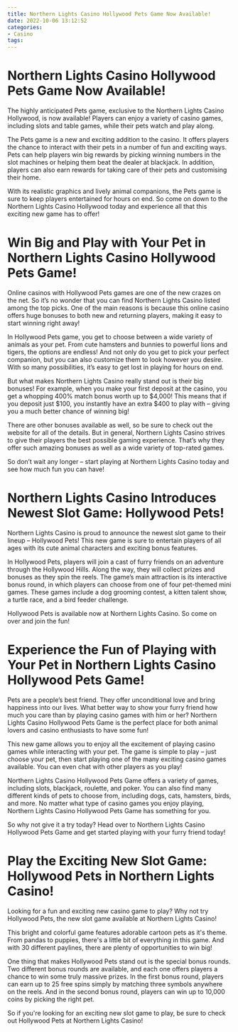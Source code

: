 ```yaml
---
title: Northern Lights Casino Hollywood Pets Game Now Available!
date: 2022-10-06 13:12:52
categories:
- Casino
tags:
---
```



#  Northern Lights Casino Hollywood Pets Game Now Available!

The highly anticipated Pets game, exclusive to the Northern Lights Casino Hollywood, is now available! Players can enjoy a variety of casino games, including slots and table games, while their pets watch and play along.

The Pets game is a new and exciting addition to the casino. It offers players the chance to interact with their pets in a number of fun and exciting ways. Pets can help players win big rewards by picking winning numbers in the slot machines or helping them beat the dealer at blackjack. In addition, players can also earn rewards for taking care of their pets and customising their home.

With its realistic graphics and lively animal companions, the Pets game is sure to keep players entertained for hours on end. So come on down to the Northern Lights Casino Hollywood today and experience all that this exciting new game has to offer!

#  Win Big and Play with Your Pet in Northern Lights Casino Hollywood Pets Game!

Online casinos with Hollywood Pets games are one of the new crazes on the net. So it’s no wonder that you can find Northern Lights Casino listed among the top picks. One of the main reasons is because this online casino offers huge bonuses to both new and returning players, making it easy to start winning right away!

In Hollywood Pets game, you get to choose between a wide variety of animals as your pet. From cute hamsters and bunnies to powerful lions and tigers, the options are endless! And not only do you get to pick your perfect companion, but you can also customize them to look however you desire. With so many possibilities, it’s easy to get lost in playing for hours on end.

But what makes Northern Lights Casino really stand out is their big bonuses! For example, when you make your first deposit at the casino, you get a whopping 400% match bonus worth up to $4,000! This means that if you deposit just $100, you instantly have an extra $400 to play with – giving you a much better chance of winning big!

There are other bonuses available as well, so be sure to check out the website for all of the details. But in general, Northern Lights Casino strives to give their players the best possible gaming experience. That’s why they offer such amazing bonuses as well as a wide variety of top-rated games.

So don’t wait any longer – start playing at Northern Lights Casino today and see how much fun you can have!

#  Northern Lights Casino Introduces Newest Slot Game: Hollywood Pets!

Northern Lights Casino is proud to announce the newest slot game to their lineup – Hollywood Pets! This new game is sure to entertain players of all ages with its cute animal characters and exciting bonus features.

In Hollywood Pets, players will join a cast of furry friends on an adventure through the Hollywood Hills. Along the way, they will collect prizes and bonuses as they spin the reels. The game’s main attraction is its interactive bonus round, in which players can choose from one of four pet-themed mini games. These games include a dog grooming contest, a kitten talent show, a turtle race, and a bird feeder challenge.

Hollywood Pets is available now at Northern Lights Casino. So come on over and join the fun!

#  Experience the Fun of Playing with Your Pet in Northern Lights Casino Hollywood Pets Game!

Pets are a people’s best friend. They offer unconditional love and bring happiness into our lives. What better way to show your furry friend how much you care than by playing casino games with him or her? Northern Lights Casino Hollywood Pets Game is the perfect place for both animal lovers and casino enthusiasts to have some fun!

This new game allows you to enjoy all the excitement of playing casino games while interacting with your pet. The game is simple to play – just choose your pet, then start playing one of the many exciting casino games available. You can even chat with other players as you play!

Northern Lights Casino Hollywood Pets Game offers a variety of games, including slots, blackjack, roulette, and poker. You can also find many different kinds of pets to choose from, including dogs, cats, hamsters, birds, and more. No matter what type of casino games you enjoy playing, Northern Lights Casino Hollywood Pets Game has something for you.

So why not give it a try today? Head over to Northern Lights Casino Hollywood Pets Game and get started playing with your furry friend today!

#  Play the Exciting New Slot Game: Hollywood Pets in Northern Lights Casino!

Looking for a fun and exciting new casino game to play? Why not try Hollywood Pets, the new slot game available at Northern Lights Casino!

This bright and colorful game features adorable cartoon pets as it's theme. From pandas to puppies, there's a little bit of everything in this game. And with 30 different paylines, there are plenty of opportunities to win big!

One thing that makes Hollywood Pets stand out is the special bonus rounds. Two different bonus rounds are available, and each one offers players a chance to win some truly massive prizes. In the first bonus round, players can earn up to 25 free spins simply by matching three symbols anywhere on the reels. And in the second bonus round, players can win up to 10,000 coins by picking the right pet.

So if you're looking for an exciting new slot game to play, be sure to check out Hollywood Pets at Northern Lights Casino!